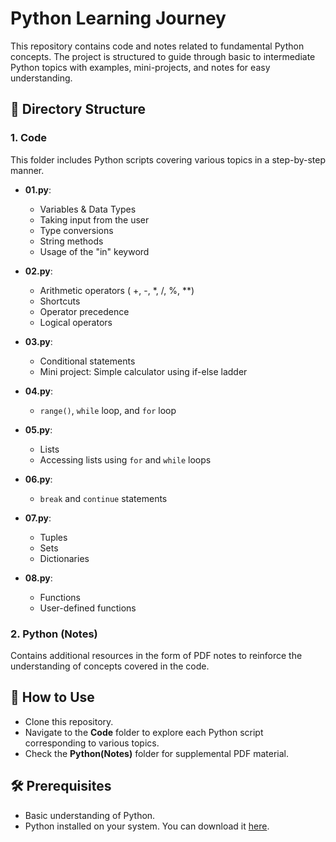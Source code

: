 # Python Learning Journey

This repository contains code and notes related to fundamental Python concepts. The project is structured to guide through basic to intermediate Python topics with examples, mini-projects, and notes for easy understanding.

## 📁 Directory Structure

### 1. Code

This folder includes Python scripts covering various topics in a step-by-step manner.

- **01.py**:  
  - Variables & Data Types  
  - Taking input from the user  
  - Type conversions  
  - String methods  
  - Usage of the "in" keyword

- **02.py**:  
  - Arithmetic operators ( +, -, *, /, %, **)  
  - Shortcuts  
  - Operator precedence  
  - Logical operators

- **03.py**:  
  - Conditional statements  
  - Mini project: Simple calculator using if-else ladder

- **04.py**:  
  - `range()`, `while` loop, and `for` loop

- **05.py**:  
  - Lists  
  - Accessing lists using `for` and `while` loops

- **06.py**:  
  - `break` and `continue` statements

- **07.py**:  
  - Tuples  
  - Sets  
  - Dictionaries

- **08.py**:  
  - Functions  
  - User-defined functions

### 2. Python (Notes)

Contains additional resources in the form of PDF notes to reinforce the understanding of concepts covered in the code.

## 📝 How to Use

- Clone this repository.
- Navigate to the **Code** folder to explore each Python script corresponding to various topics.
- Check the **Python(Notes)** folder for supplemental PDF material.

## 🛠 Prerequisites

- Basic understanding of Python.
- Python installed on your system. You can download it [here](https://www.python.org/downloads/).


